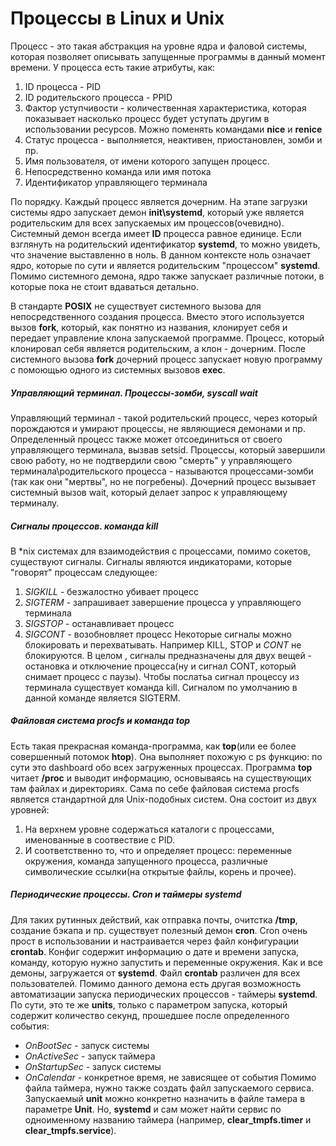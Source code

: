 # Процессы в Linux и Unix
Процесс - это такая абстракция на уровне ядра и фаловой системы, которая позволяет описывать запущенные программы в данный момент времени. У процесса есть такие атрибуты, как:
1. ID процесса - PID
2. ID родительского процесса - PPID
3. Фактор уступчивости - количественная характеристика, которая показывает насколько процесс будет уступать другим в использовании ресурсов. Можно поменять командами **nice** и **renice**
4. Статус процесса - выполняется, неактивен, приостановлен, зомби и пр.
5. Имя пользователя, от имени которого запущен процесс.
6. Непосредственно команда или имя потока
7. Идентификатор управляющего терминала

По порядку. Каждый процесс является дочерним. На этапе загрузки системы ядро запускает демон **init\systemd**, который уже является родительским для всех запускаемых им процессов(очевидно). Системный демон всегда имеет **ID** процесса равное единице. Если взглянуть на родительский идентификатор **systemd**, то можно увидеть, что значение выставленно в ноль. В данном контексте ноль означает ядро, которые по сути и является родительским "процессом" **systemd**. Помимо системного демона, ядро также запускает различные потоки, в которые пока не стоит вдаваться детально.

В стандарте **POSIX** не существует системного вызова для непосредственного создания процесса. Вместо этого используется вызов **fork**, который, как понятно из названия, клонирует себя и передает управление клона запускаемой программе. Процесс, который клонировал себя является родительским, а клон - дочерним. После системного вызова **fork** дочерний процесс запускает новую программу с помоющью одного из системных вызовов **exec**. 

##### Управляющий терминал. Процессы-зомби, syscall wait
Управляющий терминал - такой родительский процесс, через который порождаются и умирают процессы, не являющиеся демонами и пр. Определенный процесс также может отсоединиться от своего управляющего терминала, вызвав setsid. Процессы, который завершили свою работу, но не подтвердили свою "смерть" у управляющего терминала\родительского процесса - называются процессами-зомби (так как они "мертвы", но не погребены). Дочерний процесс вызывает системный вызов wait, который делает запрос к управляющему терминалу. 

##### Сигналы процессов. команда kill
В \*nix системах для взаимодействия с процессами, помимо сокетов, существуют сигналы. Сигналы являются индикаторами, которые "говорят" процессам следующее:
1. *SIGKILL* - безжалостно убивает процесс
2. *SIGTERM* - запрашивает завершение процесса у управляющего терминала
3. *SIGSTOP* - останавливает процесс
4. *SIGCONT* - возобновляет процесс
Некоторые сигналы можно блокировать и перехватывать. Например KILL, STOP и *CONT* не блокируются. В целом , сигналы предназначены для двух вещей - остановка и отключение процесса(ну и сигнал CONT, который снимает процесс с паузы). Чтобы послатьа сигнал процессу из терминала существует команда kill. Сигналом по умолчанию в данной команде является SIGTERM. 

##### Файловая система procfs и команда top
Есть такая прекрасная команда-программа, как **top**(или ее более совершенный потомок **htop**). Она выполняет похожую с ps функцию: по сути это dashboard обо всех загруженных процессах. Программа **top** читает **/proс** и выводит информацию, основываясь на существующих там файлах и директориях. Сама по себе файловая система procfs является стандартной для Unix-подобных систем. Она состоит из двух уровней:
1. На верхнем уровне содержаться каталоги с процессами, именованные в соотвествие с PID. 
2. И соответственно то, что и определяет процесс: переменные окружения, команда запущенного процесса, различные символические ссылки(на открытые файлы, корень и прочее).

##### Периодические процессы. Cron и таймеры systemd
Для таких рутинных действий, как отправка почты, очитстка **/tmp**, создание бэкапа и пр. существует полезный демон **cron**. Cron очень прост в использовании и настраивается через файл конфигурации **crontab**. Конфиг содержит информацию о дате и времени запуска, команду, которую нужно запустить и переменные окружения. Как и все демоны, загружается от **systemd**. Файл **crontab** различен для всех пользователей. Помимо данного демона есть другая возможность автоматизации запуска периодических процессов - таймеры **systemd**. По сути, это те же **units**, только с параметром запуска, который содержит количество секунд, прошедшее после определенного события:
- *OnBootSec* - запуск системы
- *OnActiveSec* - запуск таймера
- *OnStartupSec* - запуск системы
- *OnCalendar* - конкретное время, не зависящее от события
Помимо файла таймера, нужно также создать файл запускаемого сервиса. Запускаемый **unit** можно конкретно назначить в файле тамера в параметре **Unit**. Но, **systemd** и сам может найти сервис по одноименному названию таймера (например, **clear_tmpfs.timer** и **clear_tmpfs.service**).